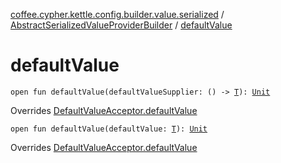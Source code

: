 [coffee.cypher.kettle.config.builder.value.serialized](../index.md) / [AbstractSerializedValueProviderBuilder](index.md) / [defaultValue](./default-value.md)

# defaultValue

`open fun defaultValue(defaultValueSupplier: () -> `[`T`](index.md#T)`): `[`Unit`](https://kotlinlang.org/api/latest/jvm/stdlib/kotlin/-unit/index.html)

Overrides [DefaultValueAcceptor.defaultValue](../../coffee.cypher.kettle.config.builder.type/-default-value-acceptor/default-value.md)


`open fun defaultValue(defaultValue: `[`T`](index.md#T)`): `[`Unit`](https://kotlinlang.org/api/latest/jvm/stdlib/kotlin/-unit/index.html)

Overrides [DefaultValueAcceptor.defaultValue](../../coffee.cypher.kettle.config.builder.type/-default-value-acceptor/default-value.md)

